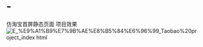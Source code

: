 # -
仿淘宝首屏静态页面
项目效果
![_E__%E9%A1%B9%E7%9B%AE%E8%B5%84%E6%96%99_Taobao%20project_index html](https://user-images.githubusercontent.com/61002730/159206900-34102628-ca5a-444c-bb73-4461b6adcf70.png)
